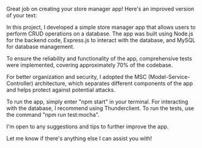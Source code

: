Great job on creating your store manager app! Here's an improved version of your text:

In this project, I developed a simple store manager app that allows users to perform CRUD operations on a database. The app was built using Node.js for the backend code, Express.js to interact with the database, and MySQL for database management.

To ensure the reliability and functionality of the app, comprehensive tests were implemented, covering approximately 70% of the codebase.

For better organization and security, I adopted the MSC (Model-Service-Controller) architecture, which separates different components of the app and helps protect against potential attacks.

To run the app, simply enter "npm start" in your terminal. For interacting with the database, I recommend using Thunderclient. To run the tests, use the command "npm run test:mocha".

I'm open to any suggestions and tips to further improve the app.

Let me know if there's anything else I can assist you with!
